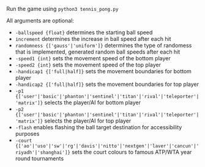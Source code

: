Run the game using `python3 tennis_pong.py`

All arguments are optional:
- `-ballspeed {float}` determines the starting ball speed
- `increment` determines the increase in ball speed after each hit
- `randomness {['gauss'|'uniform']}` determines the type of randomess that is implemented, generated random ball speeds after each hit
- `-speed1 {int}` sets the movement speed of the bottom player
- `-speed2 {int}` sets the movement speed of the top player
- `-handicap1 {['full|half]}` sets the movement boundaries for bottom player
- `-handicap2 {['full|half]}` sets the movement boundaries for top player
- `-p1 {['user'|'basic'|'phanton'|'sentinel'|'titan'|'rival'|'teleporter'|'matrix']}` selects the player/AI for bottom player
- `-p2 {['user'|'basic'|'phanton'|'sentinel'|'titan'|'rival'|'teleporter'|'matrix']}` selects the player/AI for top player
- `-flash` enables flashing the ball target destination for accessibility purposes
- `-court {['ao'|'uso'|'sw'|'rg'|'davis'|'nitto'|'nextgen'|'laver'|'cancun'|'riyadh'|'shanghai']}` sets the court colours to famous ATP/WTA year round tournaments
